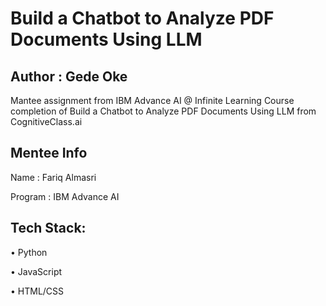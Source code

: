 # Build a Chatbot to Analyze PDF Documents Using LLM



## Author : Gede Oke

Mantee assignment from IBM Advance AI @ Infinite Learning Course completion of Build a Chatbot to Analyze PDF Documents Using LLM from CognitiveClass.ai

## Mentee Info

Name      : Fariq Almasri

Program   : IBM Advance AI

## Tech Stack:

•	Python

•	JavaScript

•	HTML/CSS
